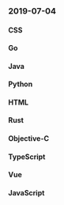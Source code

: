 ### 2019-07-04

#### CSS

#### Go

#### Java

#### Python

#### HTML

#### Rust

#### Objective-C

#### TypeScript

#### Vue

#### JavaScript
